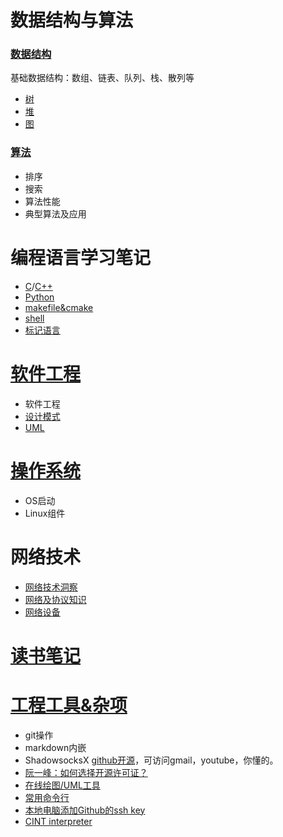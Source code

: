 
# 数据结构与算法
### [数据结构](data_struct/data_struct.md)
基础数据结构：数组、链表、队列、栈、散列等
- [树](data_struct/trees.md)
- [堆](data_struct/heap.md)
- [图](data_struct/graph.md)

### [算法](data_struct/README.md)
- 排序
- 搜索
- 算法性能
- 典型算法及应用

# 编程语言学习笔记
* [C](lang/c_feature.md)/[C++](lang/cpp_feature.md)
* [Python](lang/py_feature.md)
* [makefile&cmake](lang/mk_feature.md)
* [shell](lang/sh_feature.md)
* [标记语言](lang/markup_lang.md)


# [软件工程](sw_eng/README.md)
- 软件工程
- [设计模式](sw_eng/patterns.md)
- [UML](sw_eng/uml.md)

# [操作系统](os/README.md)

- OS启动
- Linux组件

# 网络技术
- [网络技术洞察](net/insights.md)
- [网络及协议知识](net/README.md)
- [网络设备](net/device.md)

# [读书笔记](reading/README.md)

# [工程工具&杂项](tools/README.md)

- git操作
- markdown内嵌
- ShadowsocksX
[github开源](https://github.com/shadowsocks/ShadowsocksX-NG/releases/tag/v1.9.4)，可访问gmail，youtube，你懂的。
- [阮一峰：如何选择开源许可证？](http://www.ruanyifeng.com/blog/2011/05/how_to_choose_free_software_licenses.html)
- [在线绘图/UML工具](tools/README.md)
- [常用命令行](tools/freq_cmd.md)
- [本地电脑添加Github的ssh key](https://blog.csdn.net/Jexy_67/article/details/52954023)
- [CINT interpreter](tools/cint.md)
